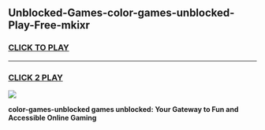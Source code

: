 
## Unblocked-Games-color-games-unblocked-Play-Free-mkixr
<h3>
<a href="https://premium76.site?title=color-games-unblocked&ref=17A">CLICK TO PLAY</a></h3>
<hr>

<h3>
<a href="https://premium76.site?title=color-games-unblocked&ref=17A">CLICK 2 PLAY</a>
  
</h3>

<a href="https://premium76.site?title=color-games-unblocked&ref=17A"><img src="https://clearcache.store/games.png"></a>


**color-games-unblocked games unblocked: Your Gateway to Fun and Accessible Online Gaming**
